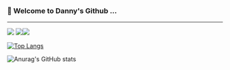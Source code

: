 ### 🌱 Welcome to Danny's Github ...
---

<img src="https://img.shields.io/badge/C-00599C?style=for-the-badge&logo=c&logoColor=white"/> <img src="https://img.shields.io/badge/C%2B%2B-00599C?style=for-the-badge&logo=c%2B%2B&logoColor=white"/><img src="https://img.shields.io/badge/Raspberry%20Pi-A22846?style=for-the-badge&logo=Raspberry%20Pi&logoColor=white"/>


[![Top Langs](https://github-readme-stats.vercel.app/api/top-langs/?username=Danny-Caesar&layout=compact)](https://github.com/Danny-Caesar/github-readme-stats)

![Anurag's GitHub stats](https://github-readme-stats.vercel.app/api?username=DAnny-Caesar&show_icons=true&theme=radical)

<!--
**Danny-Caesar/Danny-Caesar** is a ✨ _special_ ✨ repository because its `README.md` (this file) appears on your GitHub profile.

Here are some ideas to get you started:

- 🔭 I’m currently working on ...
- 🌱 I’m currently learning ...
- 👯 I’m looking to collaborate on ...
- 🤔 I’m looking for help with ...
- 💬 Ask me about ...
- 📫 How to reach me: ...
- 😄 Pronouns: ...
- ⚡ Fun fact: ...
-->
